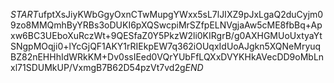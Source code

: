 $START$ufptXsJiyKWbGgyOxnCTwMupgYWxx5sL7lJIXZ9pJxLgaQ2duCyjm09zo8MMQmhByYRBs3oDUKI6pXQSwcpiMrSZfpELNVgjaAw5cME8fbBq+Apxw6BC3UEboXuRczWt+9QESfaZ0Y5PkzW2li0KIRgrB/g0AXHGMUoUxtyaYtSNgpMOqji0+lYcGjQF1AKY1rRIEkpEW7q362iOUqxIdUoAJgkn5XQNeMryuqBZ82nEHHhIdWRkKM+Dv0ssIEed0VQrYUbFfLQXxDVYKHkAVecDD9oMbLnxl71SDUMkUP/VxmgB7B62D54pzVt7vd2g$END$